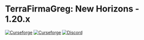 # TerraFirmaGreg: New Horizons - 1.20.x

[![Curseforge](http://cf.way2muchnoise.eu/full_terrafirmagreg_downloads.svg)](https://www.curseforge.com/minecraft/modpacks/tfg-nh)  [![Curseforge](http://cf.way2muchnoise.eu/versions/For%20MC_terrafirmagreg_all.svg)](https://www.curseforge.com/minecraft/modpacks/tfg-nh) <a title="Вступайте в наш Дискорд!" href="https://discord.gg/terrafirmagreg"><img src="https://img.shields.io/discord/400913133620822016?label=TFG%3ANH%20Discord&logo=Discord" alt="Discord"/></a>
